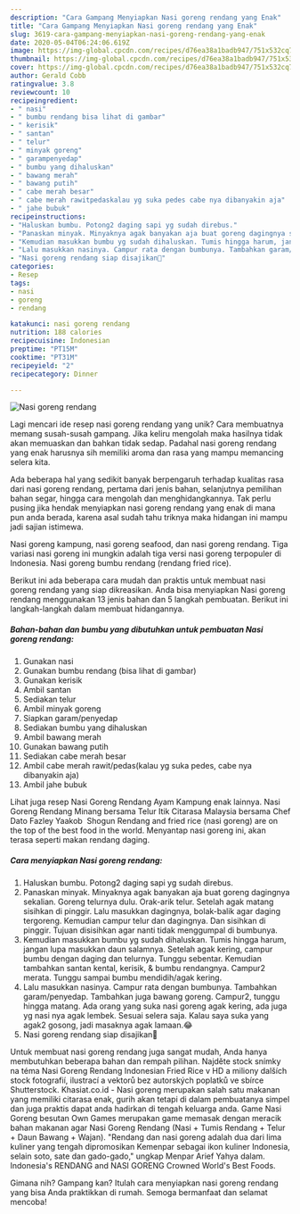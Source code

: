 ```yaml
---
description: "Cara Gampang Menyiapkan Nasi goreng rendang yang Enak"
title: "Cara Gampang Menyiapkan Nasi goreng rendang yang Enak"
slug: 3619-cara-gampang-menyiapkan-nasi-goreng-rendang-yang-enak
date: 2020-05-04T06:24:06.619Z
image: https://img-global.cpcdn.com/recipes/d76ea38a1badb947/751x532cq70/nasi-goreng-rendang-foto-resep-utama.jpg
thumbnail: https://img-global.cpcdn.com/recipes/d76ea38a1badb947/751x532cq70/nasi-goreng-rendang-foto-resep-utama.jpg
cover: https://img-global.cpcdn.com/recipes/d76ea38a1badb947/751x532cq70/nasi-goreng-rendang-foto-resep-utama.jpg
author: Gerald Cobb
ratingvalue: 3.8
reviewcount: 10
recipeingredient:
- " nasi"
- " bumbu rendang bisa lihat di gambar"
- " kerisik"
- " santan"
- " telur"
- " minyak goreng"
- " garampenyedap"
- " bumbu yang dihaluskan"
- " bawang merah"
- " bawang putih"
- " cabe merah besar"
- " cabe merah rawitpedaskalau yg suka pedes cabe nya dibanyakin aja"
- " jahe bubuk"
recipeinstructions:
- "Haluskan bumbu. Potong2 daging sapi yg sudah direbus."
- "Panaskan minyak. Minyaknya agak banyakan aja buat goreng dagingnya sekalian. Goreng telurnya dulu. Orak-arik telur. Setelah agak matang sisihkan di pinggir. Lalu masukkan dagingnya, bolak-balik agar daging tergoreng. Kemudian campur telur dan dagingnya. Dan sisihkan di pinggir. Tujuan disisihkan agar nanti tidak menggumpal di bumbunya."
- "Kemudian masukkan bumbu yg sudah dihaluskan. Tumis hingga harum, jangan lupa masukkan daun salamnya. Setelah agak kering, campur bumbu dengan daging dan telurnya. Tunggu sebentar. Kemudian tambahkan santan kental, kerisik, &amp; bumbu rendangnya. Campur2 merata. Tunggu sampai bumbu mendidih/agak kering."
- "Lalu masukkan nasinya. Campur rata dengan bumbunya. Tambahkan garam/penyedap. Tambahkan juga bawang goreng. Campur2, tunggu hingga matang. Ada orang yang suka nasi goreng agak kering, ada juga yg nasi nya agak lembek. Sesuai selera saja. Kalau saya suka yang agak2 gosong, jadi masaknya agak lamaan.😂"
- "Nasi goreng rendang siap disajikan🤤"
categories:
- Resep
tags:
- nasi
- goreng
- rendang

katakunci: nasi goreng rendang 
nutrition: 188 calories
recipecuisine: Indonesian
preptime: "PT15M"
cooktime: "PT31M"
recipeyield: "2"
recipecategory: Dinner

---
```



![Nasi goreng rendang](https://img-global.cpcdn.com/recipes/d76ea38a1badb947/751x532cq70/nasi-goreng-rendang-foto-resep-utama.jpg)

Lagi mencari ide resep nasi goreng rendang yang unik? Cara membuatnya memang susah-susah gampang. Jika keliru mengolah maka hasilnya tidak akan memuaskan dan bahkan tidak sedap. Padahal nasi goreng rendang yang enak harusnya sih memiliki aroma dan rasa yang mampu memancing selera kita.

Ada beberapa hal yang sedikit banyak berpengaruh terhadap kualitas rasa dari nasi goreng rendang, pertama dari jenis bahan, selanjutnya pemilihan bahan segar, hingga cara mengolah dan menghidangkannya. Tak perlu pusing jika hendak menyiapkan nasi goreng rendang yang enak di mana pun anda berada, karena asal sudah tahu triknya maka hidangan ini mampu jadi sajian istimewa.

Nasi goreng kampung, nasi goreng seafood, dan nasi goreng rendang. Tiga variasi nasi goreng ini mungkin adalah tiga versi nasi goreng terpopuler di Indonesia. Nasi goreng bumbu rendang (rendang fried rice).


Berikut ini ada beberapa cara mudah dan praktis untuk membuat nasi goreng rendang yang siap dikreasikan. Anda bisa menyiapkan Nasi goreng rendang menggunakan 13 jenis bahan dan 5 langkah pembuatan. Berikut ini langkah-langkah dalam membuat hidangannya.

<!--inarticleads1-->

##### Bahan-bahan dan bumbu yang dibutuhkan untuk pembuatan Nasi goreng rendang:

1. Gunakan  nasi
1. Gunakan  bumbu rendang (bisa lihat di gambar)
1. Gunakan  kerisik
1. Ambil  santan
1. Sediakan  telur
1. Ambil  minyak goreng
1. Siapkan  garam/penyedap
1. Sediakan  bumbu yang dihaluskan
1. Ambil  bawang merah
1. Gunakan  bawang putih
1. Sediakan  cabe merah besar
1. Ambil  cabe merah rawit/pedas(kalau yg suka pedes, cabe nya dibanyakin aja)
1. Ambil  jahe bubuk


Lihat juga resep Nasi Goreng Rendang Ayam Kampung enak lainnya. Nasi Goreng Rendang Minang bersama Telur Itik Citarasa Malaysia bersama Chef Dato Fazley Yaakob ‍ Shogun Rendang and fried rice (nasi goreng) are on the top of the best food in the world. Menyantap nasi goreng ini, akan terasa seperti makan rendang daging. 

<!--inarticleads2-->

##### Cara menyiapkan Nasi goreng rendang:

1. Haluskan bumbu. Potong2 daging sapi yg sudah direbus.
1. Panaskan minyak. Minyaknya agak banyakan aja buat goreng dagingnya sekalian. Goreng telurnya dulu. Orak-arik telur. Setelah agak matang sisihkan di pinggir. Lalu masukkan dagingnya, bolak-balik agar daging tergoreng. Kemudian campur telur dan dagingnya. Dan sisihkan di pinggir. Tujuan disisihkan agar nanti tidak menggumpal di bumbunya.
1. Kemudian masukkan bumbu yg sudah dihaluskan. Tumis hingga harum, jangan lupa masukkan daun salamnya. Setelah agak kering, campur bumbu dengan daging dan telurnya. Tunggu sebentar. Kemudian tambahkan santan kental, kerisik, &amp; bumbu rendangnya. Campur2 merata. Tunggu sampai bumbu mendidih/agak kering.
1. Lalu masukkan nasinya. Campur rata dengan bumbunya. Tambahkan garam/penyedap. Tambahkan juga bawang goreng. Campur2, tunggu hingga matang. Ada orang yang suka nasi goreng agak kering, ada juga yg nasi nya agak lembek. Sesuai selera saja. Kalau saya suka yang agak2 gosong, jadi masaknya agak lamaan.😂
1. Nasi goreng rendang siap disajikan🤤


Untuk membuat nasi goreng rendang juga sangat mudah, Anda hanya membutuhkan beberapa bahan dan rempah pilihan. Najděte stock snímky na téma Nasi Goreng Rendang Indonesian Fried Rice v HD a miliony dalších stock fotografií, ilustrací a vektorů bez autorských poplatků ve sbírce Shutterstock. Khasiat.co.id - Nasi goreng merupakan salah satu makanan yang memiliki citarasa enak, gurih akan tetapi di dalam pembuatanya simpel dan juga praktis dapat anda hadirkan di tengah keluarga anda. Game Nasi Goreng besutan Own Games merupakan game memasak dengan meracik bahan makanan agar Nasi Goreng Rendang (Nasi + Tumis Rendang + Telur + Daun Bawang + Wajan). &#34;Rendang dan nasi goreng adalah dua dari lima kuliner yang tengah dipromosikan Kemenpar sebagai ikon kuliner Indonesia, selain soto, sate dan gado-gado,&#34; ungkap Menpar Arief Yahya dalam. Indonesia&#39;s RENDANG and NASI GORENG Crowned World&#39;s Best Foods. 

Gimana nih? Gampang kan? Itulah cara menyiapkan nasi goreng rendang yang bisa Anda praktikkan di rumah. Semoga bermanfaat dan selamat mencoba!
